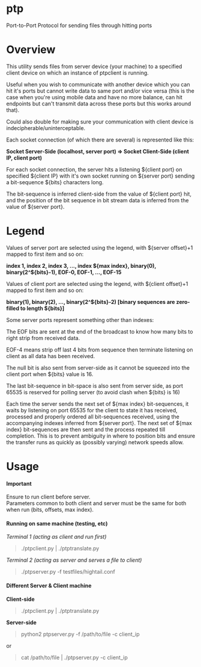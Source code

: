 # ptp
Port-to-Port Protocol for sending files through hitting ports

Overview
===
This utility sends files from server device (your machine) to a specified client device on which an instance of ptpclient is running.

Useful when you wish to communicate with another device which you can hit it's ports but cannot write data to same port and/or vice versa (this is the case when you're using mobile data and have no more balance, can hit endpoints but can't transmit data across these ports but this works around that).  

Could also double for making sure your communication with client device is indecipherable/uninterceptable.

Each socket connection (of which there are several) is represented like this:

**Socket Server-Side (localhost, server port) => Socket Client-Side (client IP, client port)**

For each socket connection, the server hits a listening ${client port} on specified ${client IP} with it's own socket running on ${server port} sending a bit-sequence ${bits} characters long. 

The bit-sequence is inferred client-side from the value of ${client port} hit, and the position of the bit sequence in bit stream data is inferred from the value of ${server port}.

Legend
===

Values of server port are selected using the legend, with ${server offset}+1 mapped to first item and so on:  

**index 1, index 2, index 3, ..., index ${max index}, binary(0), binary(2^${bits}-1), EOF-0, EOF-1, ..., EOF-15**

Values of client port are selected using the legend, with ${client offset}+1 mapped to first item and so on:  

**binary(1), binary(2), ..., binary(2^${bits}-2)           [binary sequences are zero-filled to length ${bits}]**

Some server ports represent something other than indexes:  

The EOF bits are sent at the end of the broadcast to know how many bits to right strip from received data.  

EOF-4 means strip off last 4 bits from sequence then terminate listening on client as all data has been received.

The null bit is also sent from server-side as it cannot be squeezed into the client port when ${bits} value is 16.

The last bit-sequence in bit-space is also sent from server side, as port 65535 is reserved for polling server (to avoid clash when ${bits} is 16)

Each time the server sends the next set of ${max index} bit-sequences, it waits by listening on port 65535 for the client to state it has received, processed and properly ordered all bit-sequences received, using the accompanying indexes inferred from ${server port}. The next set of ${max index} bit-sequences are then sent and the process repeated till completion. This is to prevent ambiguity in where to position bits and ensure the transfer runs as quickly as (possibly varying) network speeds allow.


Usage
===
#### Important
Ensure to run client before server.  
Parameters common to both client and server must be the same for both when run (bits, offsets, max index).

#### Running on same machine (testing, etc)  

_Terminal 1 (acting as client and run first)_
> ./ptpclient.py | ./ptptranslate.py

_Terminal 2 (acting as server and serves a file  to client)_  
> ./ptpserver.py -f testfiles/hightail.conf  

#### Different Server & Client machine  

**Client-side**
> ./ptpclient.py | ./ptptranslate.py

**Server-side**
> python2 ptpserver.py -f /path/to/file -c client_ip  

or  
> cat /path/to/file | ./ptpserver.py -c client_ip

